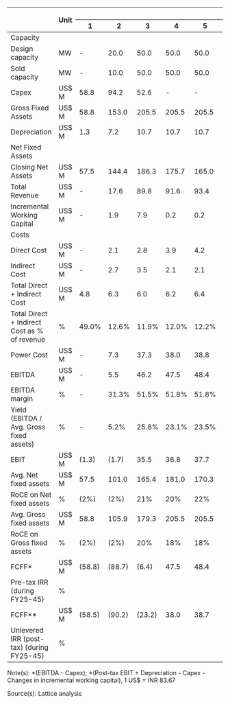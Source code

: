 <table><thead><tr><th rowspan="2"></th><th rowspan="2">Unit</th><th colspan="11">Year</th><th rowspan="2">Cumulative</th><th rowspan="2">Per MW</th></tr><tr><th>1</th><th>2</th><th>3</th><th>4</th><th>5</th><th>6</th><th>7</th><th>8</th><th>9</th><th>10</th><th>11</th><th>12</th><th>13</th><th>14</th><th>15</th><th>16</th><th>17</th><th>18</th><th>19</th><th>20</th><th>21</th></tr></thead><tbody><tr><td>Capacity</td><td></td><td></td><td></td><td></td><td></td><td></td><td></td><td></td><td></td><td></td><td></td><td></td><td></td><td></td><td></td><td></td><td></td><td></td><td></td><td></td><td></td><td></td></tr><tr><td>Design capacity</td><td>MW</td><td>-</td><td>20.0</td><td>50.0</td><td>50.0</td><td>50.0</td><td>50.0</td><td>50.0</td><td>50.0</td><td>50.0</td><td>50.0</td><td>50.0</td><td>50.0</td><td>50.0</td><td>50.0</td><td>50.0</td><td>50.0</td><td>50.0</td><td>50.0</td><td>50.0</td><td>50.0</td><td></td></tr><tr><td>Sold capacity</td><td>MW</td><td>-</td><td>10.0</td><td>50.0</td><td>50.0</td><td>50.0</td><td>50.0</td><td>50.0</td><td>50.0</td><td>50.0</td><td>50.0</td><td>50.0</td><td>50.0</td><td>50.0</td><td>50.0</td><td>50.0</td><td>50.0</td><td>50.0</td><td>50.0</td><td>50.0</td><td>50.0</td><td></td></tr><tr><td>Capex</td><td>US$ M</td><td>58.8</td><td>94.2</td><td>52.6</td><td>-</td><td>-</td><td>-</td><td>-</td><td>-</td><td>-</td><td>-</td><td>-</td><td>-</td><td>-</td><td>-</td><td>-</td><td>-</td><td>-</td><td>-</td><td>-</td><td>-</td><td>205.5</td><td>4.1</td></tr><tr><td>Gross Fixed Assets</td><td>US$ M</td><td>58.8</td><td>153.0</td><td>205.5</td><td>205.5</td><td>205.5</td><td>205.5</td><td>205.5</td><td>205.5</td><td>205.5</td><td>205.5</td><td>205.5</td><td>205.5</td><td>205.5</td><td>205.5</td><td>205.5</td><td>205.5</td><td>205.5</td><td>205.5</td><td>205.5</td><td>205.5</td><td></td></tr><tr><td>Depreciation</td><td>US$ M</td><td>1.3</td><td>7.2</td><td>10.7</td><td>10.7</td><td>10.7</td><td>10.7</td><td>10.7</td><td>10.7</td><td>10.7</td><td>10.7</td><td>10.7</td><td>10.7</td><td>10.7</td><td>10.7</td><td>10.7</td><td>10.7</td><td>10.7</td><td>10.7</td><td>10.7</td><td>10.7</td><td>167.4</td><td>3.3</td></tr><tr><td>Net Fixed Assets</td><td></td><td></td><td></td><td></td><td></td><td></td><td></td><td></td><td></td><td></td><td></td><td></td><td></td><td></td><td></td><td></td><td></td><td></td><td></td><td></td><td></td><td></td></tr><tr><td>Closing Net Assets</td><td>US$ M</td><td>57.5</td><td>144.4</td><td>186.3</td><td>175.7</td><td>165.0</td><td>154.3</td><td>143.6</td><td>132.9</td><td>122.3</td><td>111.6</td><td>100.9</td><td>90.2</td><td>79.5</td><td>68.9</td><td>58.2</td><td>48.1</td><td>43.3</td><td>42.0</td><td>40.7</td><td>39.4</td><td>38.2</td><td></td></tr><tr><td>Total Revenue</td><td>US$ M</td><td>-</td><td>17.6</td><td>89.8</td><td>91.6</td><td>93.4</td><td>95.3</td><td>97.2</td><td>99.1</td><td>101.1</td><td>103.1</td><td>105.2</td><td>107.3</td><td>109.4</td><td>111.6</td><td>113.9</td><td>116.1</td><td>118.5</td><td>120.8</td><td>123.2</td><td>125.7</td><td>128.2</td><td>38.2</td></tr><tr><td>Incremental Working Capital</td><td>US$ M</td><td>-</td><td>1.9</td><td>7.9</td><td>0.2</td><td>0.2</td><td>0.2</td><td>0.2</td><td>0.2</td><td>0.2</td><td>0.2</td><td>0.2</td><td>0.2</td><td>0.2</td><td>0.2</td><td>0.2</td><td>0.3</td><td>0.3</td><td>0.3</td><td>0.3</td><td>0.3</td><td>14.1</td><td></td></tr><tr><td>Costs</td><td></td><td></td><td></td><td></td><td></td><td></td><td></td><td></td><td></td><td></td><td></td><td></td><td></td><td></td><td></td><td></td><td></td><td></td><td></td><td></td><td></td><td></td></tr><tr><td>Direct Cost</td><td>US$ M</td><td>-</td><td>2.1</td><td>2.8</td><td>3.9</td><td>4.2</td><td>4.5</td><td>4.8</td><td>5.1</td><td>5.4</td><td>5.8</td><td>6.2</td><td>6.6</td><td>7.0</td><td>7.5</td><td>8.0</td><td>8.6</td><td>9.2</td><td>9.8</td><td>10.5</td><td>11.2</td><td>12.0</td><td>135.0</td></tr><tr><td>Indirect Cost</td><td>US$ M</td><td>-</td><td>2.7</td><td>3.5</td><td>2.1</td><td>2.1</td><td>2.0</td><td>1.9</td><td>1.8</td><td>1.8</td><td>1.7</td><td>1.7</td><td>1.6</td><td>1.5</td><td>1.5</td><td>1.4</td><td>1.4</td><td>1.3</td><td>1.3</td><td>1.2</td><td>1.2</td><td>1.2</td><td>35.0</td></tr><tr><td>Total Direct + Indirect Cost</td><td>US$ M</td><td>4.8</td><td>6.3</td><td>6.0</td><td>6.2</td><td>6.4</td><td>6.7</td><td>6.9</td><td>7.2</td><td>7.5</td><td>7.8</td><td>8.2</td><td>8.6</td><td>9.0</td><td>9.5</td><td>10.0</td><td>10.5</td><td>11.1</td><td>11.7</td><td>12.4</td><td>13.2</td><td>169.9</td></tr><tr><td>Total Direct + Indirect Cost as % of revenue</td><td>%</td><td>49.0%</td><td>12.6%</td><td>11.9%</td><td>12.0%</td><td>12.2%</td><td>12.4%</td><td>12.6%</td><td>12.8%</td><td>13.1%</td><td>13.4%</td><td>13.8%</td><td>14.1%</td><td>14.5%</td><td>15.0%</td><td>15.5%</td><td>16.0%</td><td>16.6%</td><td>17.2%</td><td>17.9%</td><td>18.6%</td><td>14.8%</td></tr><tr><td>Power Cost</td><td>US$ M</td><td>-</td><td>7.3</td><td>37.3</td><td>38.0</td><td>38.8</td><td>39.6</td><td>40.4</td><td>41.2</td><td>42.0</td><td>42.9</td><td>43.7</td><td>44.6</td><td>45.5</td><td>46.4</td><td>47.3</td><td>48.3</td><td>49.2</td><td>50.2</td><td>51.2</td><td>52.2</td><td>53.3</td><td></td></tr><tr><td>EBITDA</td><td>US$ M</td><td>-</td><td>5.5</td><td>46.2</td><td>47.5</td><td>48.4</td><td>49.3</td><td>50.1</td><td>51.0</td><td>51.9</td><td>52.8</td><td>53.7</td><td>54.5</td><td>55.4</td><td>56.3</td><td>57.1</td><td>57.9</td><td>58.7</td><td>59.5</td><td>60.3</td><td>61.0</td><td>61.8</td><td>1,038.9</td></tr><tr><td>EBITDA margin</td><td>%</td><td>-</td><td>31.3%</td><td>51.5%</td><td>51.8%</td><td>51.8%</td><td>51.7%</td><td>51.6%</td><td>51.5%</td><td>51.3%</td><td>51.2%</td><td>51.0%</td><td>50.8%</td><td>50.6%</td><td>50.4%</td><td>50.1%</td><td>49.9%</td><td>49.6%</td><td>49.3%</td><td>48.9%</td><td>48.6%</td><td>48.2%</td><td></td></tr><tr><td>Yield (EBITDA / Avg. Gross fixed assets)</td><td>%</td><td>-</td><td>5.2%</td><td>25.8%</td><td>23.1%</td><td>23.5%</td><td>24.0%</td><td>24.4%</td><td>24.8%</td><td>25.3%</td><td>25.7%</td><td>26.1%</td><td>26.5%</td><td>27.0%</td><td>27.4%</td><td>27.8%</td><td>28.2%</td><td>28.6%</td><td>29.0%</td><td>29.3%</td><td>29.7%</td><td>30.0%</td><td></td></tr><tr><td>EBIT</td><td>US$ M</td><td>(1.3)</td><td>(1.7)</td><td>35.5</td><td>36.8</td><td>37.7</td><td>38.6</td><td>39.5</td><td>40.3</td><td>41.2</td><td>42.1</td><td>43.0</td><td>43.9</td><td>44.7</td><td>45.6</td><td>46.4</td><td>47.8</td><td>53.9</td><td>58.2</td><td>59.0</td><td>59.8</td><td>60.5</td><td>871.5</td></tr><tr><td>Avg. Net fixed assets</td><td>US$ M</td><td>57.5</td><td>101.0</td><td>165.4</td><td>181.0</td><td>170.3</td><td>159.6</td><td>149.0</td><td>138.3</td><td>127.6</td><td>116.9</td><td>106.2</td><td>95.6</td><td>84.9</td><td>74.2</td><td>63.5</td><td>53.1</td><td>45.7</td><td>42.6</td><td>41.4</td><td>40.1</td><td>38.8</td><td></td></tr><tr><td>RoCE on Net fixed assets</td><td>%</td><td>(2%)</td><td>(2%)</td><td>21%</td><td>20%</td><td>22%</td><td>24%</td><td>26%</td><td>29%</td><td>32%</td><td>36%</td><td>40%</td><td>46%</td><td>53%</td><td>61%</td><td>73%</td><td>90%</td><td>118%</td><td>137%</td><td>143%</td><td>149%</td><td>156%</td><td></td></tr><tr><td>Avg. Gross fixed assets</td><td>US$ M</td><td>58.8</td><td>105.9</td><td>179.3</td><td>205.5</td><td>205.5</td><td>205.5</td><td>205.5</td><td>205.5</td><td>205.5</td><td>205.5</td><td>205.5</td><td>205.5</td><td>205.5</td><td>205.5</td><td>205.5</td><td>205.5</td><td>205.5</td><td>205.5</td><td>205.5</td><td>205.5</td><td></td></tr><tr><td>RoCE on Gross fixed assets</td><td>%</td><td>(2%)</td><td>(2%)</td><td>20%</td><td>18%</td><td>18%</td><td>19%</td><td>19%</td><td>20%</td><td>20%</td><td>20%</td><td>21%</td><td>21%</td><td>22%</td><td>22%</td><td>23%</td><td>23%</td><td>26%</td><td>28%</td><td>29%</td><td>29%</td><td>29%</td><td></td></tr><tr><td>FCFF*</td><td>US$ M</td><td>(58.8)</td><td>(88.7)</td><td>(6.4)</td><td>47.5</td><td>48.4</td><td>49.3</td><td>50.1</td><td>51.0</td><td>51.9</td><td>52.8</td><td>53.7</td><td>54.5</td><td>55.4</td><td>56.3</td><td>57.1</td><td>57.9</td><td>58.7</td><td>59.5</td><td>60.3</td><td>61.0</td><td>114.0</td><td>885.6</td></tr><tr><td>Pre-tax IRR (during FY25-45)</td><td>%</td><td></td><td></td><td></td><td></td><td></td><td></td><td></td><td></td><td></td><td></td><td></td><td></td><td></td><td></td><td></td><td></td><td></td><td></td><td></td><td></td><td></td><td>24.1%</td></tr><tr><td>FCFF**</td><td>US$ M</td><td>(58.5)</td><td>(90.2)</td><td>(23.2)</td><td>38.0</td><td>38.7</td><td>39.3</td><td>40.0</td><td>40.7</td><td>41.3</td><td>42.0</td><td>42.6</td><td>43.3</td><td>43.9</td><td>44.5</td><td>45.2</td><td>45.6</td><td>44.9</td><td>44.6</td><td>45.2</td><td>45.7</td><td>98.5</td><td>652.1</td></tr><tr><td>Unlevered IRR (post-tax) (during FY25-45)</td><td>%</td><td></td><td></td><td></td><td></td><td></td><td></td><td></td><td></td><td></td><td></td><td></td><td></td><td></td><td></td><td></td><td></td><td></td><td></td><td></td><td></td><td></td><td>18.5%</td></tr></tbody></table>

Note(s): \*(EBITDA - Capex); \*(Post-tax EBIT + Depreciation - Capex - Changes in incremental working capital), 1 US$ = INR 83.67

Source(s): Lattice analysis